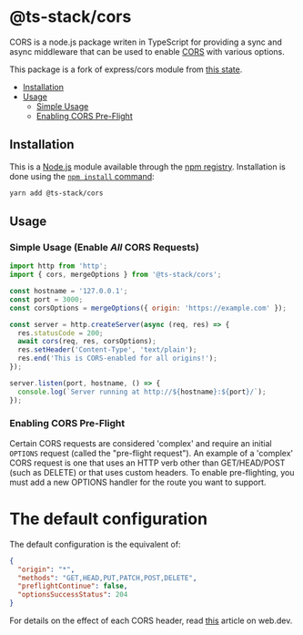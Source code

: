 # @ts-stack/cors

CORS is a node.js package writen in TypeScript for providing a sync and async middleware that can be used to enable [CORS](http://en.wikipedia.org/wiki/Cross-origin_resource_sharing) with various options.

This package is a fork of express/cors module from [this state](https://github.com/expressjs/cors/tree/f038e772283).

* [Installation](#installation)
* [Usage](#usage)
  * [Simple Usage](#simple-usage-enable-all-cors-requests)
  * [Enabling CORS Pre-Flight](#enabling-cors-pre-flight)

## Installation

This is a [Node.js](https://nodejs.org/en/) module available through the
[npm registry](https://www.npmjs.com/). Installation is done using the
[`npm install` command](https://docs.npmjs.com/getting-started/installing-npm-packages-locally):

```sh
yarn add @ts-stack/cors
```

## Usage

### Simple Usage (Enable *All* CORS Requests)

```js
import http from 'http';
import { cors, mergeOptions } from '@ts-stack/cors';

const hostname = '127.0.0.1';
const port = 3000;
const corsOptions = mergeOptions({ origin: 'https://example.com' });

const server = http.createServer(async (req, res) => {
  res.statusCode = 200;
  await cors(req, res, corsOptions);
  res.setHeader('Content-Type', 'text/plain');
  res.end('This is CORS-enabled for all origins!');
});

server.listen(port, hostname, () => {
  console.log(`Server running at http://${hostname}:${port}/`);
});
```

### Enabling CORS Pre-Flight

Certain CORS requests are considered 'complex' and require an initial
`OPTIONS` request (called the "pre-flight request"). An example of a
'complex' CORS request is one that uses an HTTP verb other than
GET/HEAD/POST (such as DELETE) or that uses custom headers. To enable
pre-flighting, you must add a new OPTIONS handler for the route you want
to support.

# The default configuration

The default configuration is the equivalent of:

```json
{
  "origin": "*",
  "methods": "GET,HEAD,PUT,PATCH,POST,DELETE",
  "preflightContinue": false,
  "optionsSuccessStatus": 204
}
```

For details on the effect of each CORS header, read [this](https://web.dev/cross-origin-resource-sharing/) article on web.dev.
